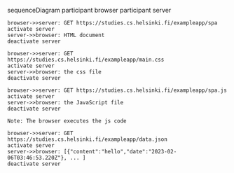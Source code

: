sequenceDiagram
	participant browser
	participant server

	browser->>server: GET https://studies.cs.helsinki.fi/exampleapp/spa
	activate server
	server->>browser: HTML document
	deactivate server

	browser->>server: GET https://studies.cs.helsinki.fi/exampleapp/main.css
	activate server
	server->>browser: the css file
	deactivate server

	browser->>server: GET https://studies.cs.helsinki.fi/exampleapp/spa.js
	activate server
	server->>browser: the JavaScript file
	deactivate server

	Note: The browser executes the js code

	browser->>server: GET https://studies.cs.helsinki.fi/exampleapp/data.json
	activate server
	server->>browser: [{"content":"hello","date":"2023-02-06T03:46:53.220Z"}, ... ]
	deactivate server
